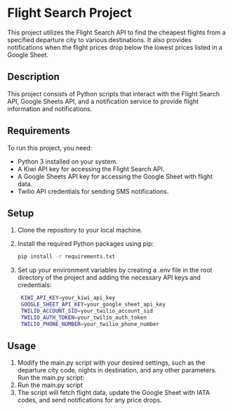 # Flight Search Project

This project utilizes the Flight Search API to find the cheapest flights from a specified departure city to various destinations. It also provides notifications when the flight prices drop below the lowest prices listed in a Google Sheet.

## Description

This project consists of Python scripts that interact with the Flight Search API, Google Sheets API, and a notification service to provide flight information and notifications.

## Requirements

To run this project, you need:

- Python 3 installed on your system.
- A Kiwi API key for accessing the Flight Search API.
- A Google Sheets API key for accessing the Google Sheet with flight data.
- Twilio API credentials for sending SMS notifications.

## Setup

1. Clone the repository to your local machine.
2. Install the required Python packages using pip:
   ```bash
   pip install -r requirements.txt

3. Set up your environment variables by creating a .env file in the root directory of the project and adding the necessary API keys and credentials:

   ```bash
    KIWI_API_KEY=your_kiwi_api_key
    GOOGLE_SHEET_API_KEY=your_google_sheet_api_key
    TWILIO_ACCOUNT_SID=your_twilio_account_sid
    TWILIO_AUTH_TOKEN=your_twilio_auth_token
    TWILIO_PHONE_NUMBER=your_twilio_phone_number

## Usage
1. Modify the main.py script with your desired settings, such as the departure city code, nights in destination, and any other parameters.
Run the main.py script:
2. Run the main.py script
3. The script will fetch flight data, update the Google Sheet with IATA codes, and send notifications for any price drops.
